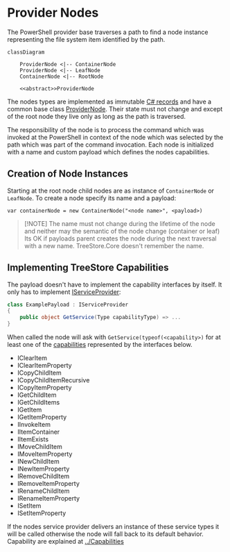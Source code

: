 # Provider Nodes

The PowerShell provider base traverses a path to find a node instance representing the file system item identified by the path. 

```mermaid
classDiagram
	
	ProviderNode <|-- ContainerNode
	ProviderNode <|-- LeafNode
	ContainerNode <|-- RootNode
	
	<<abstract>>ProviderNode
```

The nodes types are implemented as immutable [C# records](https://docs.microsoft.com/de-de/dotnet/csharp/language-reference/builtin-types/record) and have a common base class [ProviderNode](./ProviderNode.cs). Their state must not change and except of the root node they live only as long as the path is traversed.

The responsibility of the node is to process the command which was invoked at the PowerShell in context of the node which was selected by the path which was part of the command invocation. Each node is initialized with a name and custom payload which defines the nodes capabilities.

## Creation of Node Instances
Starting at the root node child nodes are as instance of `ContainerNode` or `LeafNode`. To create a node specify its name and a payload:

```CSharp
var containerNode = new ContainerNode("<node name>", <payload>)
```
> [!NOTE] The name must not change during the lifetime of the node and neither may the semantic of the node change (container or leaf)
> Its OK if payloads parent creates the node during the next traversal with a new name. TreeStore.Core doesn't remember the name.

## Implementing TreeStore Capabilities

The payload doesn't have to implement the capability interfaces by itself. It only has to implement  [IServiceProvider](https://docs.microsoft.com/en-us/dotnet/api/system.iserviceprovider): 

```csharp
class ExamplePayload : IServiceProvider
{
	public object GetService(Type capabilityType) => ...
}
```

When called the node will ask with `GetService(typeof(<capability>)` for at least one of the [capabilities](../Capabilities/readme.md) represented by the interfaces below.

- IClearItem
- IClearItemProperty
- ICopyChildItem
- ICopyChildItemRecursive
- ICopyItemProperty
- IGetChildItem
- IGetChildItems
- IGetItem
- IGetItemProperty
- IInvokeItem
- IItemContainer
- IItemExists
- IMoveChildItem
- IMoveItemProperty
- INewChildItem
- INewItemProperty
- IRemoveChildItem
- IRemoveItemProperty
- IRenameChildItem
- IRenameItemProperty
- ISetItem
- ISetItemProperty

If the nodes service provider delivers an instance of these service types it will be called otherwise the node will fall back to its default behavior. Capability are explained at [../Capabilities](../Capabilities/readme.md)
